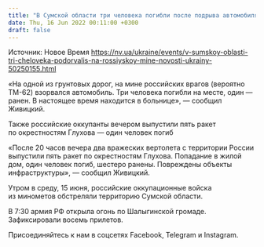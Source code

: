 ```yaml
---
title: "В Сумской области три человека погибли после подрыва автомобиля на российской мине"
date: Thu, 16 Jun 2022 00:11:00 +0300
draft: false
---
```

Источник: Новое Время https://nv.ua/ukraine/events/v-sumskoy-oblasti-tri-cheloveka-podorvalis-na-rossiyskoy-mine-novosti-ukrainy-50250155.html


«На одной из грунтовых дорог, на мине российских врагов (вероятно ТМ-62) взорвался автомобиль. Три человека погибли на месте, один — ранен. В настоящее время находится в больнице», — сообщил Живицкий.

Также российские оккупанты вечером выпустили пять ракет по окрестностям Глухова — один человек погиб

«После 20 часов вечера два вражеских вертолета с территории России выпустили пять ракет по окрестностям Глухова. Попадание в жилой дом, один человек погиб, шестеро ранены. Повреждены объекты инфраструктуры», — сообщил Живицкий.

Утром в среду, 15 июня, российские оккупационные войска из минометов обстреляли территорию Сумской области.

В 7:30 армия РФ открыла огонь по Шалыгинской громаде. Зафиксировали восемь прилетов.

Присоединяйтесь к нам в соцсетях Facebook, Telegram и Instagram.
